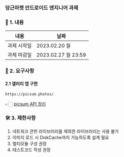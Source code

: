 ### 당근마켓 안드로이드 엔지니어 과제

### 📌 1. 내용
|내용|날짜|
|-------|---------------|
| 과제 시작일 | 2023.02.20 월 |
| 과제 마감일 | 2023.02.27 월 23:59 |

### 🍿 2. 요구사항
#### 2.1 갤러리 앱 구현
```
https://picsum.photos/
```
👉🏻 [picsum API 정리](https://www.notion.so/seom-seom/Picsum-API-233deb20e25544469142c8376ba4ead2)

### 🛠 3. 제한사항
1. 네트워크 관련 라이브러리를 제외한 라이브러리는 사용 불가
2. 이미지 로드 시 DiskCache까지 가능하도록 설계 필요
2. 멀티모듈 구성 권장
3. 테스트코드 작성 권장
